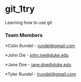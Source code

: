 # git_1try

Learning how to use git


### Team Members
*Colin Rundel - rundel@gmail.com

*John Die - john.joe@duke.edu

*Jane Doe - jane.doe@duke.edu

*Tyler Rundel - trundel@gmail.com
